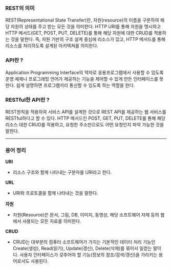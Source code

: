 ### REST의 의미

REST(Representational State Transfer)란, 자원(resource)의 이름을 구분하여 해당 자원의 상태를 주고 받는 모든 것을 의미한다. HTTP URI를 통해 자원을 명시하고 HTTP 메서드(GET, POST, PUT, DELETE)를 통해 해당 자원에 대한 CRUD를 적용하는 것을 말한다. 즉, 자원 기반의 구조 설계 중심에 리소스가 있고, HTTP 메서드를 통해 리소스를 처리하도록 설계된 아키텍쳐를 의미한다.

### **API란 ?**

Application Programming Interface의 약자로 응용프로그램에서 사용할 수 있도록 운영 체제나 프로그래밍 언어가 제공하는 기능을 제어할 수 있게 만든 인터페이스를 뜻한다. 쉽게 설명하면 프로그램끼리 통신할 수 있도록 하는 역할을 한다.

### RESTful한 API란 ?

REST원칙을 적용하여 서비스 API를 설계한 것으로 REST API를 제공하는 웹 서비스를 RESTful하다고 할 수 있다. HTTP 메서드인 POST, GET, PUT, DELETE를 통해 해당 리소스 대한 CRUD를 적용하고, 요청한 주소만으로도 어떤 요청인지 파악 가능한 것을 말한다.

---

### 용어 정리

**URI**

- 리소스 구조와 함께 나타내는 구분자를 URI라고 한다.

**URL**

- URI와 프로토콜을 함께 나타내는 것을 말한다.

**자원**

- 자원(Resource)은 문서, 그림, DB, 이미지, 동영상, 해당 소프트웨어 자체 등의 웹에서 사용되는 모든 자료를 의미한다.

**CRUD**

- CRUD는 대부분의 컴퓨터 소프트웨어가 가지는 기본적인 데이터 처리 기능인 Create(생성), Read(읽기), Update(갱신), Delete(삭제)를 묶어서 일컫는 말이다. 사용자 인터페이스가 갖추어야 할 기능(정보의 참조/검색/갱신)을 가리키는 용어로서도 사용된다.
